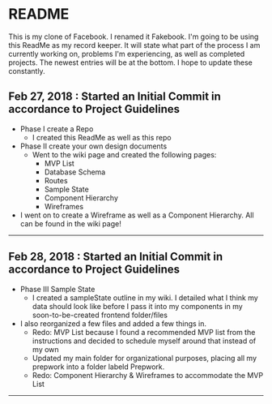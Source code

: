 # README

This is my clone of Facebook. I renamed it Fakebook. I'm going to be using this ReadMe as my record keeper. It will state what part of the process I am currently working on, problems I'm experiencing, as well as completed projects. The newest entries will be at the bottom. I hope to update these constantly.

Feb 27, 2018 : Started an Initial Commit in accordance to Project Guidelines
--------------------------------------------------------------------------------

- Phase I create a Repo
  - I created this ReadMe as well as this repo
- Phase II create your own design documents
  - Went to the wiki page and created the following pages:
    - MVP List
    - Database Schema
    - Routes
    - Sample State
    - Component Hierarchy
    - Wireframes
- I went on to create a Wireframe as well as a Component Hierarchy. All can be found in the wiki page!

--------------------------------------------------------------------------------

Feb 28, 2018 : Started an Initial Commit in accordance to Project Guidelines
--------------------------------------------------------------------------------

- Phase III Sample State
  - I created a sampleState outline in my wiki. I detailed what I think my data should look like before I pass it into my components in my soon-to-be-created frontend folder/files
- I also reorganized a few files and added a few things in.
  - Redo: MVP List because I found a recommended MVP list from the instructions and decided to schedule myself around that instead of my own
  - Updated my main folder for organizational purposes, placing all my prepwork into a folder labeld Prepwork.
  - Redo: Component Hierarchy & Wireframes to accommodate the MVP List

--------------------------------------------------------------------------------
